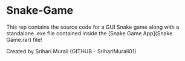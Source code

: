 # Snake-Game

This rep contains the source code for a GUI Snake game along with a standalone .exe file contained inside the [Snake Game App](Snake Game.rar) file!

Created by Srihari Murali (GITHUB - SrihariMurali01)
